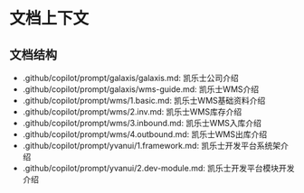 # 文档上下文

## 文档结构
- .github/copilot/prompt/galaxis/galaxis.md: 凯乐士公司介绍
- .github/copilot/prompt/galaxis/wms-guide.md: 凯乐士WMS介绍
- .github/copilot/prompt/wms/1.basic.md: 凯乐士WMS基础资料介绍
- .github/copilot/prompt/wms/2.inv.md: 凯乐士WMS库存介绍
- .github/copilot/prompt/wms/3.inbound.md: 凯乐士WMS入库介绍
- .github/copilot/prompt/wms/4.outbound.md: 凯乐士WMS出库介绍
- .github/copilot/prompt/yvanui/1.framework.md: 凯乐士开发平台系统架介绍
- .github/copilot/prompt/yvanui/2.dev-module.md: 凯乐士开发平台模块开发介绍
